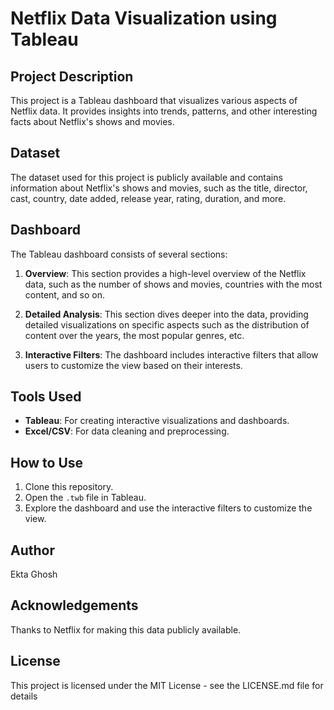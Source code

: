 # Netflix Data Visualization using Tableau

## Project Description

This project is a Tableau dashboard that visualizes various aspects of Netflix data. It provides insights into trends, patterns, and other interesting facts about Netflix's shows and movies.

## Dataset

The dataset used for this project is publicly available and contains information about Netflix's shows and movies, such as the title, director, cast, country, date added, release year, rating, duration, and more.

## Dashboard

The Tableau dashboard consists of several sections:

1. **Overview**: This section provides a high-level overview of the Netflix data, such as the number of shows and movies, countries with the most content, and so on.

2. **Detailed Analysis**: This section dives deeper into the data, providing detailed visualizations on specific aspects such as the distribution of content over the years, the most popular genres, etc.

3. **Interactive Filters**: The dashboard includes interactive filters that allow users to customize the view based on their interests.

## Tools Used

- **Tableau**: For creating interactive visualizations and dashboards.
- **Excel/CSV**: For data cleaning and preprocessing.

## How to Use

1. Clone this repository.
2. Open the `.twb` file in Tableau.
3. Explore the dashboard and use the interactive filters to customize the view.

## Author

Ekta Ghosh

## Acknowledgements

Thanks to Netflix for making this data publicly available.

## License

This project is licensed under the MIT License - see the LICENSE.md file for details
